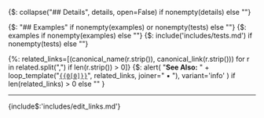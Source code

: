 {$: collapse("## Details", details, open=False) if nonempty(details) else ""}

{$: "## Examples" if nonempty(examples) or nonempty(tests) else ""}
{$: examples if nonempty(examples) else ""}
{$: include('includes/tests.md') if nonempty(tests) else ""}

{%: related_links=[(canonical_name(r.strip()), canonical_link(r.strip())) for r in related.split(",") if len(r.strip()) > 0]}
{$: alert(
    "**See Also:** " + loop_template("[`{{0[0]}}`]({{0[1]}})", related_links, joiner="<span>&nbsp;&#9642;&nbsp;</span>"),
    variant='info'
)
    if len(related_links) > 0 else ""
}

---

{include$:'includes/edit_links.md'}